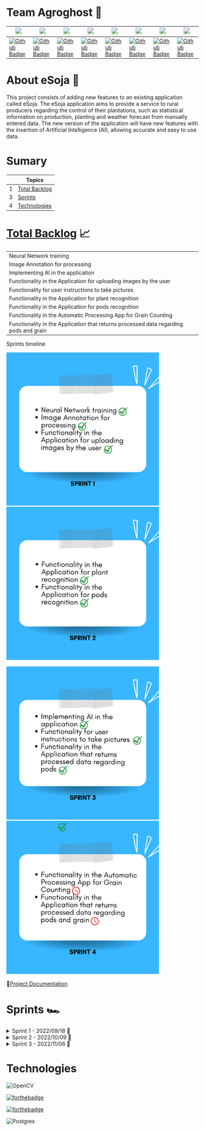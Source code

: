 # Team Agroghost 🌱

| <img src="https://avatars.githubusercontent.com/u/62018632?v=4" width="100"/> | <img src="https://media.discordapp.net/attachments/829118904005558292/982984166750691378/WhatsApp_Image_2022-04-26_at_12.52.16.jpeg?width=473&height=473" width="100"/>| <img src="https://media.discordapp.net/attachments/829118904005558292/982984491138166794/Enviar20220506_213849.jpg?width=473&height=473" width="100"/>| <img src="https://media.discordapp.net/attachments/829118904005558292/982984166008303647/223465422_565611791316450_2502397049837354049_n.jpg?width=473&height=473" width="100"/>|<img src="https://media.discordapp.net/attachments/829118904005558292/982984167035912242/WhatsApp_Image_2022-04-26_at_18.16.12.jpeg?width=472&height=473" width="100"/>|<img src="https://media.discordapp.net/attachments/829118904005558292/982984165584695307/WhatsApp_Image_2022-04-26_at_18.28.08.jpeg?width=472&height=473" width="100"/>|<img src="https://avatars.githubusercontent.com/u/67353070?v=4" width="100"/>|<img src="https://avatars.githubusercontent.com/u/64503782?v=4" width="100"/>|
|---|---| ---| --- |---| ---|---|---|
|[![Github Badge](https://img.shields.io/badge/Letícia-100000?style=for-the-badge&logo=github&logoColor=white)](https://github.com/LeticiaSan)|[![Github Badge](https://img.shields.io/badge/Brenno-100000?style=for-the-badge&logo=github&logoColor=white)](https://github.com/brennorichard)|[![Github Badge](https://img.shields.io/badge/Henrique-100000?style=for-the-badge&logo=github&logoColor=white)](https://github.com/henrique73)|[![Github Badge](https://img.shields.io/badge/Gabriel-100000?style=for-the-badge&logo=github&logoColor=white)](https://github.com/Gabrieltg7)|[![Github Badge](https://img.shields.io/badge/Luiz-100000?style=for-the-badge&logo=github&logoColor=white)](https://github.com/Salitop)|[![Github Badge](https://img.shields.io/badge/Edryan-100000?style=for-the-badge&logo=github&logoColor=white)](https://github.com/edryan25)|[![Github Badge](https://img.shields.io/badge/Ana-100000?style=for-the-badge&logo=github&logoColor=white)](https://github.com/AnafGodoy)|[![Github Badge](https://img.shields.io/badge/Levi-100000?style=for-the-badge&logo=github&logoColor=white)](https://github.com/levizoca)|

# About eSoja 🌱

This project consists of adding new features to an existing application called eSoja. The eSoja application aims to provide a service to rural producers regarding the control of their plantations, such as statistical information on production, planting and weather forecast from manually entered data. The new version of the application will have new features with the insertion of Artificial Intelligence (AI), allowing accurate and easy to use data.

# Sumary

|  | Topics |
| ---|---- |
| 1 | <a href="#total-backlog-">Total Backlog</a>|
| 3 | <a href="# Sprints">Sprints</a> |
| 4 | <a href="#Technologies">Technologies</a> |

# [Total Backlog]([https://fatecspgov-my.sharepoint.com/personal/brenno_almeida_fatec_sp_gov_br/_layouts/15/onedrive.aspx?ga=1&id=%2Fpersonal%2Fbrenno%5Falmeida%5Ffatec%5Fsp%5Fgov%5Fbr%2FDocuments%2FAPI%2D2022%2D2%2DVISIONA%2DAIRGHOST%2FProduct%20Backlog%2DAirGhost%2Emd&parent=%2Fpersonal%2Fbrenno%5Falmeida%5Ffatec%5Fsp%5Fgov%5Fbr%2FDocuments%2FAPI%2D2022%2D2%2DVISIONA%2DAIRGHOST]) 📈

| |
| ----|
|Neural Network training|
|Image Annotation for processing|
|Implementing AI in the application|
|Functionality in the Application for uploading images by the user|
|Functionality for user instructions to take pictures|
|Functionality in the Application for plant recognition|
|Functionality in the Application for pods recognition|
|Functionality in the Automatic Processing App for Grain Counting|
|Functionality in the Application that returns processed data regarding pods and grain|

<p align= "justify">Sprints timeline</p>
<p align="justify">
        <img src="https://github.com/brennorichard/FrontEnd-API2021/blob/main/readassets/1.png" width="400"/>
        <img src="https://github.com/brennorichard/FrontEnd-API2021/blob/main/readassets/2.png" width="400"/>

<p align= "justify"></p>
<p align="justify">
        <img src="https://github.com/brennorichard/FrontEnd-API2021/blob/main/readassets/3.png" width="400"/>
        <img src="https://github.com/brennorichard/FrontEnd-API2021/blob/main/readassets/4.png" width="400"/>

📖[Project Documentation](https://fatecspgov-my.sharepoint.com/:f:/g/personal/brenno_almeida_fatec_sp_gov_br/ErwJSQ5FozJHvck9fD3RDbUBCQt8eVTfyPMzrhL25Ij0hA?e=uPVqZD)



# Sprints :racing_car:

<details>
    <summary>Sprint 1 - 2022/09/18 🌱</summary>


​    

<h2>What have we done?</h2>


In this first Sprint we focused on correcting and adjusting the base application (eSoja) so that we can build on that. We define the technologies and carry out tasks aimed at studying them. We have added the functionality to insert crop images into the Application for image processing. We have modeled the neural network so that we can process soybean images.


| Minimum Viable Product                                      |
| ----------------------------------------------------------- |
| **In-app image insertion functionality** :heavy_check_mark: |

## Demo Video 

https://user-images.githubusercontent.com/61993394/190942778-c040a491-53b3-4479-9574-6aef9797cec5.mp4
</details>



<details>
    <summary>Sprint 2 - 2022/10/09 🌱</summary>


## What have we done?

In this second Sprint we did the recognition of the soybean plant and the recognition of the pod using AI.

| Minimum Viable Product                        |
| --------------------------------------------- |
| **recognition of the pod** :heavy_check_mark: |

## Demo Images

<img src="https://user-images.githubusercontent.com/62018632/194791135-c598d851-da8e-4098-aa65-2acb72c5501f.png" width="400"/>
</details>



<details>
    <summary>Sprint 3 - 2022/11/06 🌱</summary>

## What have we done?

In this third Sprint we did the Implementing AI in the application.

| Minimum Viable Product                                    |
| --------------------------------------------------------- |
| **Implementing AI in the application** :heavy_check_mark: |

## Demo Images

<img src = "https://github.com/brennorichard/FrontEnd-API2021/blob/main/assets/tela%20amostras.png" width="400"/>
</details>




# Technologies

![OpenCV](https://img.shields.io/badge/opencv-%23white.svg?style=for-the-badge&logo=opencv&logoColor=white)

[![forthebadge](https://img.shields.io/badge/Node.js-43853D?style=for-the-badge&logo=node.js&logoColor=white)](https://nodejs.org/en/) 

[![forthebadge](https://img.shields.io/badge/React_Native-20232A?style=for-the-badge&logo=react&logoColor=61DAFB)](https://reactnative.dev/)

![Postgres](https://img.shields.io/badge/postgres-%23316192.svg?style=for-the-badge&logo=postgresql&logoColor=white)
